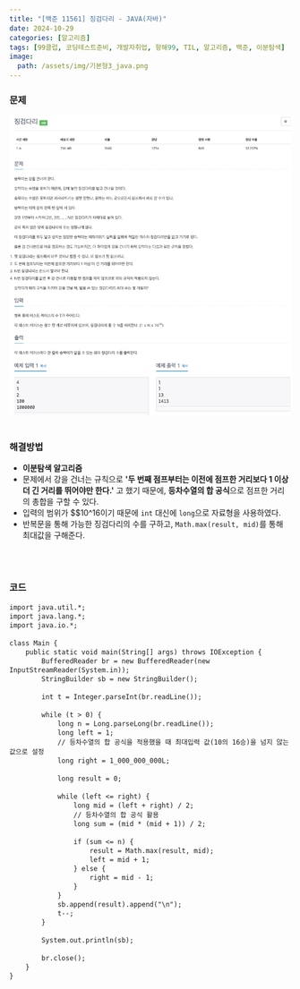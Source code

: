 ```yaml
---
title: "[백준 11561] 징검다리 - JAVA(자바)"
date: 2024-10-29
categories: [알고리즘]
tags: [99클럽, 코딩테스트준비, 개발자취업, 항해99, TIL, 알고리즘, 백준, 이분탐색]
image:
  path: /assets/img/기본형3_java.png
---
```


### 문제
![img](/assets/img/algorithm/백준11561.png)
<br /><br />

### 해결방법
- **이분탐색 알고리즘**
- 문제에서 강을 건너는 규칙으로 **'두 번째 점프부터는 이전에 점프한 거리보다 1 이상 더 긴 거리를 뛰어야만 한다.'** 고 했기 때문에, **등차수열의 합 공식**으로 점프한 거리의 총합을 구할 수 있다.
- 입력의 범위가 $$10^16이기 때문에 `int` 대신에 `long`으로 자료형을 사용하였다.
- 반복문을 통해 가능한 징검다리의 수를 구하고, `Math.max(result, mid)`를 통해 최대값을 구해준다.

<br /><br />

### 코드
```
import java.util.*;
import java.lang.*;
import java.io.*;

class Main {
    public static void main(String[] args) throws IOException {
        BufferedReader br = new BufferedReader(new InputStreamReader(System.in));
        StringBuilder sb = new StringBuilder();

        int t = Integer.parseInt(br.readLine());

        while (t > 0) {
            long n = Long.parseLong(br.readLine());
            long left = 1;
            // 등차수열의 합 공식을 적용했을 때 최대입력 값(10의 16승)을 넘지 않는 값으로 설정
            long right = 1_000_000_000L;

            long result = 0;

            while (left <= right) {
                long mid = (left + right) / 2;
                // 등차수열의 합 공식 활용
                long sum = (mid * (mid + 1)) / 2;

                if (sum <= n) {
                    result = Math.max(result, mid);
                    left = mid + 1;
                } else {
                    right = mid - 1;
                }
            }
            sb.append(result).append("\n");
            t--;
        }

        System.out.println(sb);

        br.close();
    }
}
```
 
